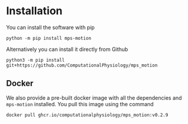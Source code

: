 # Installation

You can install the software with pip
```
python -m pip install mps-motion
```

Alternatively you can install it directly from Github
```
python3 -m pip install git+https://github.com/ComputationalPhysiology/mps_motion
```


## Docker
We also provide a pre-built docker image with all the dependencies and `mps-motion` installed. You pull this image using the command
```
docker pull ghcr.io/computationalphysiology/mps_motion:v0.2.9
```
